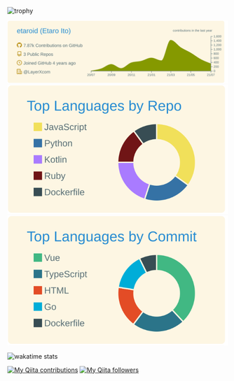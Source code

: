 ![trophy](https://github-profile-trophy.vercel.app/?username=etaroid&theme=gruvbox&title=Joined2020,PR,Commit,Repositories,Followers,Issues,MultiLanguage)

[![](https://raw.githubusercontent.com/etaroid/etaroid/main/profile-summary-card-output/solarized/0-profile-details.svg)](https://github.com/vn7n24fzkq/github-profile-summary-cards)
[![](https://raw.githubusercontent.com/etaroid/etaroid/main/profile-summary-card-output/solarized/1-repos-per-language.svg)](https://github.com/vn7n24fzkq/github-profile-summary-cards)
[![](https://raw.githubusercontent.com/etaroid/etaroid/main/profile-summary-card-output/solarized/2-most-commit-language.svg)](https://github.com/vn7n24fzkq/github-profile-summary-cards)

![wakatime stats](https://github-readme-stats.vercel.app/api/wakatime?username=etaroid&layout=compact&theme=onedark)

[![My Qiita contributions](https://qiita-badge.apiapi.app/s/etaroid/contributions.svg)](http://qiita.com/etaroid)
[![My Qiita followers](https://qiita-badge.apiapi.app/s/etaroid/followers.svg)](http://qiita.com/etaroid)
                
